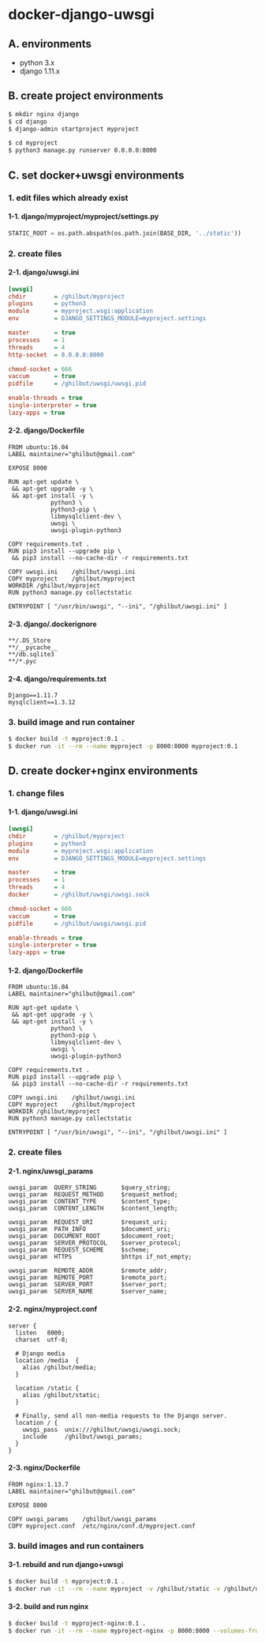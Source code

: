 # docker-django-uwsgi

## A. environments

- python 3.x
- django 1.11.x

## B. create project environments

```bash
$ mkdir nginx django
$ cd django
$ django-admin startproject myproject
```

```bash
$ cd myproject
$ python3 manage.py runserver 0.0.0.0:8000
```

## C. set docker+uwsgi environments

### 1. edit files which already exist

#### 1-1. django/myproject/myproject/settings.py

```python
STATIC_ROOT = os.path.abspath(os.path.join(BASE_DIR, '../static'))
```

### 2. create files

#### 2-1. django/uwsgi.ini

```ini
[uwsgi]
chdir        = /ghilbut/myproject
plugins      = python3
module       = myproject.wsgi:application
env          = DJANGO_SETTINGS_MODULE=myproject.settings

master       = true
processes    = 1
threads      = 4
http-socket  = 0.0.0.0:8000

chmod-socket = 666
vaccum       = true
pidfile      = /ghilbut/uwsgi/uwsgi.pid

enable-threads = true
single-interpreter = true
lazy-apps = true
```

#### 2-2. django/Dockerfile

```
FROM ubuntu:16.04
LABEL maintainer="ghilbut@gmail.com"

EXPOSE 8000

RUN apt-get update \
 && apt-get upgrade -y \
 && apt-get install -y \
            python3 \
            python3-pip \
            libmysqlclient-dev \
            uwsgi \
            uwsgi-plugin-python3

COPY requirements.txt .
RUN pip3 install --upgrade pip \
 && pip3 install --no-cache-dir -r requirements.txt

COPY uwsgi.ini    /ghilbut/uwsgi.ini
COPY myproject    /ghilbut/myproject
WORKDIR /ghilbut/myproject
RUN python3 manage.py collectstatic

ENTRYPOINT [ "/usr/bin/uwsgi", "--ini", "/ghilbut/uwsgi.ini" ]
```

#### 2-3. django/.dockerignore

```
**/.DS_Store
**/__pycache__
**/db.sqlite3
**/*.pyc
```

#### 2-4. django/requirements.txt

```
Django==1.11.7
mysqlclient==1.3.12
```

### 3. build image and run container

```bash
$ docker build -t myproject:0.1 .
$ docker run -it --rm --name myproject -p 8000:8000 myproject:0.1
```

## D. create docker+nginx environments

### 1. change files

#### 1-1. django/uwsgi.ini

```ini
[uwsgi]
chdir        = /ghilbut/myproject
plugins      = python3
module       = myproject.wsgi:application
env          = DJANGO_SETTINGS_MODULE=myproject.settings

master       = true
processes    = 1
threads      = 4
docker       = /ghilbut/uwsgi/uwsgi.sock

chmod-socket = 666
vaccum       = true
pidfile      = /ghilbut/uwsgi/uwsgi.pid

enable-threads = true
single-interpreter = true
lazy-apps = true
```

#### 1-2. django/Dockerfile

```
FROM ubuntu:16.04
LABEL maintainer="ghilbut@gmail.com"

RUN apt-get update \
 && apt-get upgrade -y \
 && apt-get install -y \
            python3 \
            python3-pip \
            libmysqlclient-dev \
            uwsgi \
            uwsgi-plugin-python3

COPY requirements.txt .
RUN pip3 install --upgrade pip \
 && pip3 install --no-cache-dir -r requirements.txt

COPY uwsgi.ini    /ghilbut/uwsgi.ini
COPY myproject    /ghilbut/myproject
WORKDIR /ghilbut/myproject
RUN python3 manage.py collectstatic

ENTRYPOINT [ "/usr/bin/uwsgi", "--ini", "/ghilbut/uwsgi.ini" ]
```

### 2. create files

#### 2-1. nginx/uwsgi_params

```
uwsgi_param  QUERY_STRING       $query_string;
uwsgi_param  REQUEST_METHOD     $request_method;
uwsgi_param  CONTENT_TYPE       $content_type;
uwsgi_param  CONTENT_LENGTH     $content_length;

uwsgi_param  REQUEST_URI        $request_uri;
uwsgi_param  PATH_INFO          $document_uri;
uwsgi_param  DOCUMENT_ROOT      $document_root;
uwsgi_param  SERVER_PROTOCOL    $server_protocol;
uwsgi_param  REQUEST_SCHEME     $scheme;
uwsgi_param  HTTPS              $https if_not_empty;

uwsgi_param  REMOTE_ADDR        $remote_addr;
uwsgi_param  REMOTE_PORT        $remote_port;
uwsgi_param  SERVER_PORT        $server_port;
uwsgi_param  SERVER_NAME        $server_name;
```

#### 2-2. nginx/myproject.conf

```
server {                                                                                    
  listen   8000;
  charset  utf-8;

  # Django media
  location /media  {                                                                        
    alias /ghilbut/media;                                                                   
  }

  location /static {
    alias /ghilbut/static;                                                                  
  }

  # Finally, send all non-media requests to the Django server.                              
  location / {                                                                              
    uwsgi_pass  unix:///ghilbut/uwsgi/uwsgi.sock;                                           
    include     /ghilbut/uwsgi_params;                                                      
  }
}
```

#### 2-3. nginx/Dockerfile

```
FROM nginx:1.13.7
LABEL maintainer="ghilbut@gmail.com"

EXPOSE 8000

COPY uwsgi_params    /ghilbut/uwsgi_params
COPY myproject.conf  /etc/nginx/conf.d/myproject.conf
```

### 3. build images and run containers

#### 3-1. rebuild and run django+uwsgi

```bash
$ docker build -t myproject:0.1 .
$ docker run -it --rm --name myproject -v /ghilbut/static -v /ghilbut/uwsgi myproject:0.1
```

#### 3-2. build and run nginx

```bash
$ docker build -t myproject-nginx:0.1 .
$ docker run -it --rm --name myproject-nginx -p 8000:8000 --volumes-from myproject myproject-nginx:0.1
```
